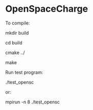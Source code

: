 # OpenSpaceCharge

To compile:

mkdir build

cd build

cmake ../

make

Run test program:

./test_opensc

or:

mpirun -n 8 ./test_opensc

